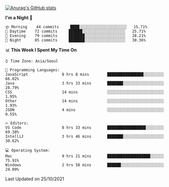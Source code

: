 
<!--
**BHyeonKim/BHyeonKim** is a ✨ _special_ ✨ repository because its `README.md` (this file) appears on your GitHub profile.

Here are some ideas to get you started:

- 🔭 I’m currently working on ...
- 🌱 I’m currently learning ...
- 👯 I’m looking to collaborate on ...
- 🤔 I’m looking for help with ...
- 💬 Ask me about ...
- 📫 How to reach me: ...
- 😄 Pronouns: ...
- ⚡ Fun fact: ...
-->
[![Anurag's GitHub stats](https://github-readme-stats.vercel.app/api?username=BHyeonKim&show_icons=true&theme=dark)
](https://github.com/anuraghazra/github-readme-stats)
<!--START_SECTION:waka-->
**I'm a Night 🦉** 

```text
🌞 Morning    44 commits     ████░░░░░░░░░░░░░░░░░░░░░   15.71% 
🌆 Daytime    72 commits     ██████░░░░░░░░░░░░░░░░░░░   25.71% 
🌃 Evening    79 commits     ███████░░░░░░░░░░░░░░░░░░   28.21% 
🌙 Night      85 commits     ███████░░░░░░░░░░░░░░░░░░   30.36%

```


📊 **This Week I Spent My Time On** 

```text
⌚︎ Time Zone: Asia/Seoul

💬 Programming Languages: 
JavaScript               8 hrs 8 mins        ████████████████░░░░░░░░░   66.02% 
Java                     3 hrs 33 mins       ███████░░░░░░░░░░░░░░░░░░   28.79% 
CSS                      14 mins             ░░░░░░░░░░░░░░░░░░░░░░░░░   1.95% 
Other                    14 mins             ░░░░░░░░░░░░░░░░░░░░░░░░░   1.93% 
JSON                     4 mins              ░░░░░░░░░░░░░░░░░░░░░░░░░   0.55%

🔥 Editors: 
VS Code                  8 hrs 33 mins       █████████████████░░░░░░░░   69.38% 
IntelliJ                 3 hrs 46 mins       ███████░░░░░░░░░░░░░░░░░░   30.62%

💻 Operating System: 
Mac                      9 hrs 21 mins       ███████████████████░░░░░░   75.91% 
Windows                  2 hrs 58 mins       ██████░░░░░░░░░░░░░░░░░░░   24.09%

```


 Last Updated on 25/10/2021
<!--END_SECTION:waka-->

